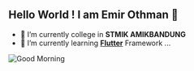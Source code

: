 ## Hello World ! I am Emir Othman 👋

<!--
**emirdjokam354/emirdjokam354** is a ✨ _special_ ✨ repository because its `README.md` (this file) appears on your GitHub profile.

Here are some ideas to get you started:

- 🔭 I’m currently working on ...
- 🌱 I’m currently learning ...
- 👯 I’m looking to collaborate on ...
- 🤔 I’m looking for help with ...
- 💬 Ask me about ...
- 📫 How to reach me: ...
- 😄 Pronouns: ...
- ⚡ Fun fact: ...
-->

- 🔭 I’m currently college in **STMIK AMIKBANDUNG**
- 🌱 I’m currently learning [**Flutter**](https://flutter.dev/) Framework ...

![Good Morning](https://media2.giphy.com/media/v1.Y2lkPTc5MGI3NjExenVieHV3emgycDBkZWUxeXFlN2w5OWVpZXF1YXVoM3NtM3ljYW94byZlcD12MV9pbnRlcm5hbF9naWZfYnlfaWQmY3Q9Zw/nxixvW5krNTKLVOKDp/giphy.gif)

